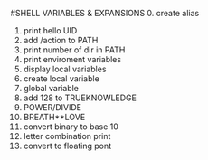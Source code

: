 #SHELL VARIABLES & EXPANSIONS
0. create alias 
1. print hello UID
2. add /action to PATH
3. print number of dir in PATH
4. print enviroment variables
5. display local variables
6. create local variable
7. global variable
8. add 128 to TRUEKNOWLEDGE
9. POWER/DIVIDE
10. BREATH**LOVE
11. convert binary to base 10
12. letter combination print
13. convert to floating pont
